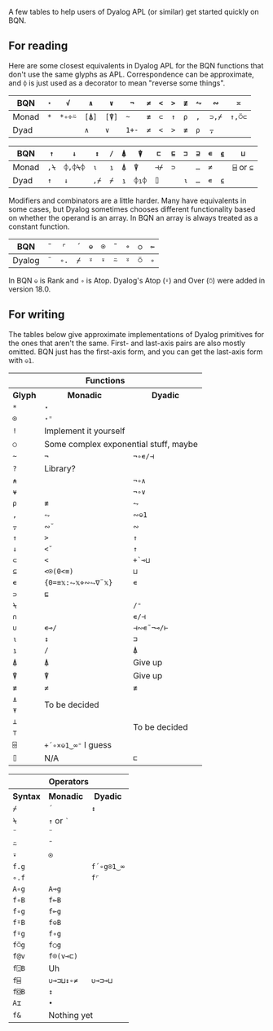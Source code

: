 A few tables to help users of Dyalog APL (or similar) get started quickly on BQN.

## For reading

Here are some closest equivalents in Dyalog APL for the BQN functions that don't use the same glyphs as APL. Correspondence can be approximate, and `⌽` is just used as a decorator to mean "reverse some things".

| BQN   | `⋆` | `√`    | `∧`   | `∨`   | `¬`   | `≠` | `<` | `>` | `≢` | `⥊` | `∾`   | `≍`    |
|-------|-----|--------|-------|-------|-------|-----|-----|-----|-----|-----|-------|--------|
| Monad | `*` | `*∘÷⍨` | `[⍋]` | `[⍒]` | `~`   | `≢` | `⊂` | `↑` | `⍴` | `,` | `⊃,⌿` | `↑,⍥⊂` |
| Dyad  |     |        | `∧`   | `∨`   | `1+-` | `≠` | `<` | `>` | `≢` | `⍴` | `⍪`   |        |

| BQN   | `↑`  | `↓`     | `↕`  | `/` | `⍋` | `⍒`   | `⊏`  | `⊑` | `⊐` | `⊒` | `∊` | `⍷` | `⊔`        |
|-------|------|---------|------|-----|-----|-------|------|-----|-----|-----|-----|-----|------------|
| Monad | `,⍀` | `⌽,⌽⍀⌽` | `⍳`  | `⍸` | `⍋` | `⍒`   | `⊣⌿` | `⊃` |     | `…` | `≠` |     | `⌸` or `⊆` |
| Dyad  | `↑`  | `↓`     | `,⌿` | `⌿` | `⍸` | `⌽⍸⌽` | `⌷`  |     | `⍳` | `…` | `∊` | `⍷` |            |

Modifiers and combinators are a little harder. Many have equivalents in some cases, but Dyalog sometimes chooses different functionality based on whether the operand is an array. In BQN an array is always treated as a constant function.

| BQN    | `¨` | `⌜`  | `´` | `⎉` | `⍟` | `˜` | `∘` | `○` | `⟜` |
|--------|-----|------|-----|-----|-----|-----|-----|-----|-----|
| Dyalog | `¨` | `∘.` | `⌿` | `⍤` | `⍣` | `⍨` | `⍤` | `⍥` | `∘` |

In BQN `⎉` is Rank and `∘` is Atop. Dyalog's Atop (`⍤`) and Over (`⍥`) were added in version 18.0.

## For writing

The tables below give approximate implementations of Dyalog primitives for the ones that aren't the same. First- and last-axis pairs are also mostly omitted. BQN just has the first-axis form, and you can get the last-axis form with `⎉1`.

<table>
<tr><th colspan=3>Functions</th></tr>
<tr><th> Glyph            </th><th> Monadic                      </th><th> Dyadic </th>               </tr>
<tr><td> <code>*</code>   </td><td colspan=2><code>⋆</code></td>                                      </tr>
<tr><td> <code>⍟</code>   </td><td colspan=2><code>⋆⁼</code></td>                                     </tr>
<tr><td> <code>!</code>   </td><td colspan=2>Implement it yourself</td>                               </tr>
<tr><td> <code>○</code>   </td><td colspan=2>Some complex exponential stuff, maybe</td>               </tr>
<tr><td> <code>~</code>   </td><td> <code>¬</code>               </td><td> <code>¬∘∊/⊣</code></td>    </tr>
<tr><td> <code>?</code>   </td><td colspan=2>Library?</td>                                            </tr>
<tr><td> <code>⍲</code>   </td><td>                   </td>           <td> <code>¬∘∧</code></td>      </tr>
<tr><td> <code>⍱</code>   </td><td>                   </td>           <td> <code>¬∘∨</code></td>      </tr>
<tr><td> <code>⍴</code>   </td><td> <code>≢</code>               </td><td> <code>⥊</code></td>        </tr>
<tr><td> <code>,</code>   </td><td> <code>⥊</code>               </td><td> <code>∾⎉1</code></td>      </tr>
<tr><td> <code>⍪</code>   </td><td> <code>∾˘</code>              </td><td> <code>∾</code></td>        </tr>
<tr><td> <code>↑</code>   </td><td> <code>></code>               </td><td> <code>↑</code></td>        </tr>
<tr><td> <code>↓</code>   </td><td> <code><˘<code>              </td> <td> <code>↑</code></td>        </tr>
<tr><td> <code>⊂</code>   </td><td> <code><<code>               </td> <td> <code>+`⊸⊔</code></td>     </tr>
<tr><td> <code>⊆</code>   </td><td> <code><⍟(0<≡)<code>         </td> <td> <code>⊔</code></td>        </tr>
<tr><td> <code>∊</code>   </td><td> <code>{0=≡𝕩:⥊𝕩⋄∾⥊∇¨𝕩}</code> </td><td> <code>∊</code></td>        </tr>
<tr><td> <code>⊃</code>   </td><td colspan=2><code>⊑</code></td>                                      </tr>
<tr><td> <code>⍀</code>   </td><td>                   </td>           <td> <code>/⁼</code></td>       </tr>
<tr><td> <code>∩</code>   </td><td>                   </td>           <td> <code>∊/⊣</code></td>      </tr>
<tr><td> <code>∪</code>   </td><td> <code>∊⊸/</code>             </td><td> <code>⊣∾∊˜¬⊸/⊢</code></td> </tr>
<tr><td> <code>⍳</code>   </td><td> <code>↕</code>               </td><td> <code>⊐</code></td>        </tr>
<tr><td> <code>⍸</code>   </td><td> <code>/</code>               </td><td> <code>⍋</code></td>        </tr>
<tr><td> <code>⍋</code>   </td><td> <code>⍋</code>               </td><td> Give up</td>               </tr>
<tr><td> <code>⍒</code>   </td><td> <code>⍒</code>               </td><td> Give up</td>               </tr>
<tr><td> <code>≢</code>   </td><td> <code>≠</code>               </td><td> <code>≢</code></td>        </tr>
<tr><td> <code>⍎</code>   </td><td colspan=2 rowspan=2>To be decided</td>                             </tr>
<tr><td> <code>⍕</code>   </td>                                                                       </tr>
<tr><td> <code>⊥</code>   </td><td>                   </td>           <td rowspan=2>To be decided</td></tr>
<tr><td> <code>⊤</code>   </td><td>                   </td>                                           </tr>
<tr><td> <code>⌹</code>   </td><td colspan=2><code>+´∘×⎉1‿∞⁼</code> I guess</td>                      </tr>
<tr><td> <code>⌷</code>   </td><td> N/A               </td>           <td> <code>⊏</code></td>        </tr>
</table>

<table>
<tr><th colspan=3>Operators</th></tr>
<tr><th> Syntax           </th><th> Monadic          </th><th> Dyadic                </th></tr>
<tr><td> <code>⌿</code>   </td><td> <code>´</code>   </td><td> <code>↕</code>        </td></tr>
<tr><td> <code>⍀</code>   </td><td colspan=2> <code>↑</code> or <code>`</code>       </td></tr>
<tr><td> <code>¨</code>   </td><td colspan=2> <code>¨</code>                         </td></tr>
<tr><td> <code>⍨</code>   </td><td colspan=2> <code>˜</code>                         </td></tr>
<tr><td> <code>⍣</code>   </td><td colspan=2> <code>⍟</code>                         </td></tr>
<tr><td> <code>f.g</code> </td><td>                  </td><td> <code>f´∘g⍟1‿∞</code> </td></tr>
<tr><td> <code>∘.f</code> </td><td>                  </td><td> <code>f⌜</code>       </td></tr>
<tr><td> <code>A∘g</code> </td><td> <code>A⊸g</code> </td><td>                       </td></tr>
<tr><td> <code>f∘B</code> </td><td> <code>f⟜B</code> </td><td>                       </td></tr>
<tr><td> <code>f∘g</code> </td><td colspan=2> <code>f⟜g</code>                       </td></tr>
<tr><td> <code>f⍤B</code> </td><td colspan=2> <code>f⎉B</code>                       </td></tr>
<tr><td> <code>f⍤g</code> </td><td colspan=2> <code>f∘g</code>                       </td></tr>
<tr><td> <code>f⍥g</code> </td><td colspan=2> <code>f○g</code>                       </td></tr>
<tr><td> <code>f@v</code> </td><td colspan=2> <code>f⌾(v⊸⊏)</code>                   </td></tr>
<tr><td> <code>f⍠B</code> </td><td colspan=2> Uh                                     </td></tr>
<tr><td> <code>f⌸</code>  </td><td><code>∪⊸⊐⊔↕∘≠</code></td><td><code>∪⊸⊐⊸⊔</code>   </td></tr>
<tr><td> <code>f⌺B</code> </td><td colspan=2> <code>↕</code>                         </td></tr>
<tr><td> <code>A⌶</code>  </td><td colspan=2> <code>•</code>                         </td></tr>
<tr><td> <code>f&</code>  </td><td colspan=2> Nothing yet                            </td></tr>
</table>
